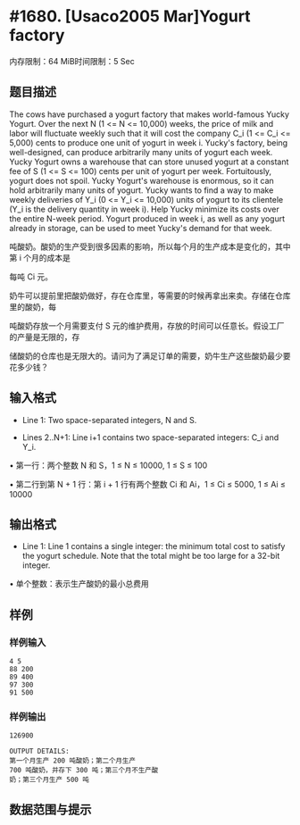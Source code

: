 # #1680. [Usaco2005 Mar]Yogurt factory

内存限制：64 MiB时间限制：5 Sec

## 题目描述

The cows have purchased a yogurt factory that makes world-famous Yucky Yogurt. Over the next N (1 <= N <= 10,000) weeks, the price of milk and labor will fluctuate weekly such that it will cost the company C_i (1 <= C_i <= 5,000) cents to produce one unit of yogurt in week i.  Yucky's factory, being well-designed, can produce arbitrarily many units of yogurt each week.  Yucky Yogurt owns a warehouse that can store unused yogurt at a constant fee of S (1 <= S <= 100) cents per unit of yogurt per week. Fortuitously, yogurt does not spoil.  Yucky Yogurt's warehouse is enormous, so it can hold arbitrarily many units of yogurt.  Yucky wants to find a way to make weekly deliveries of Y_i (0 <= Y_i <= 10,000) units of yogurt to its clientele (Y_i is the delivery quantity in week i). Help Yucky minimize its costs over the entire N-week period. Yogurt produced in week i, as well as any yogurt already in storage, can be used to meet Yucky's demand for that week.

吨酸奶。酸奶的生产受到很多因素的影响，所以每个月的生产成本是变化的，其中第 i 个月的成本是

每吨 Ci 元。

奶牛可以提前里把酸奶做好，存在仓库里，等需要的时候再拿出来卖。存储在仓库里的酸奶，每

吨酸奶存放一个月需要支付 S 元的维护费用，存放的时间可以任意长。假设工厂的产量是无限的，存

储酸奶的仓库也是无限大的。请问为了满足订单的需要，奶牛生产这些酸奶最少要花多少钱？

## 输入格式

* Line 1: Two space-separated integers, N and S.

 * Lines 2..N+1: Line i+1 contains two space-separated integers: C_i         and Y_i.

&bull; 第一行：两个整数 N 和 S，1 &le; N &le; 10000, 1 &le; S &le; 100

&bull; 第二行到第 N + 1 行：第 i + 1 行有两个整数 Ci 和 Ai，1 &le; Ci &le; 5000, 1 &le; Ai &le; 10000

## 输出格式

* Line 1: Line 1 contains a single integer: the minimum total cost to         satisfy the yogurt schedule.  Note that the total might be too         large for a 32-bit integer.

&bull; 单个整数：表示生产酸奶的最小总费用

## 样例

### 样例输入

    
    4 5
    88 200
    89 400
    97 300
    91 500
    
    

### 样例输出

    
    126900
    
    OUTPUT DETAILS:
    第一个月生产 200 吨酸奶；第二个月生产
    700 吨酸奶，并存下 300 吨；第三个月不生产酸
    奶；第三个月生产 500 吨
    

## 数据范围与提示
